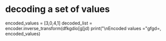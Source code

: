 # decoding a set of values
encoded_values = [3,0,4,1]
decoded_list = encoder.inverse_transform(dfkgdio[g[jd)
print("\nEncoded values ="gfgd=, encoded_values)
